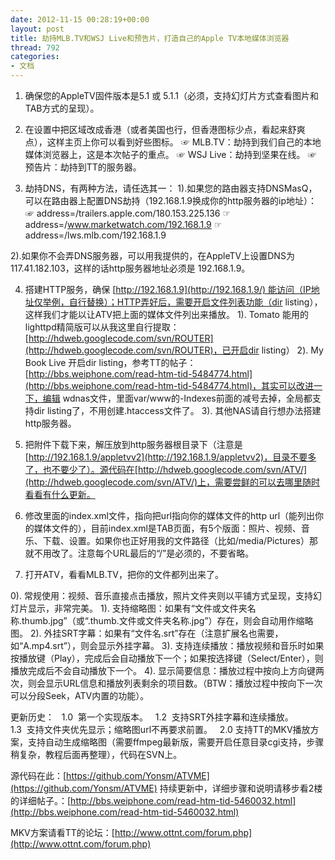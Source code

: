 ```yaml
---
date: 2012-11-15 00:28:19+00:00
layout: post
title: 劫持MLB.TV和WSJ Live和预告片，打造自己的Apple TV本地媒体浏览器
thread: 792
categories:
- 文档
---
```


1. 确保您的AppleTV固件版本是5.1 或 5.1.1（必须，支持幻灯片方式查看图片和TAB方式的呈现）。

2. 在设置中把区域改成香港（或者美国也行，但香港图标少点，看起来舒爽点），这样主页上你可以看到好些图标。
☞ MLB.TV：劫持到我们自己的本地媒体浏览器上，这是本次帖子的重点。
☞ WSJ Live：劫持到坚果在线。
☞ 预告片：劫持到TT的服务器。

3. 劫持DNS，有两种方法，请任选其一：
1).如果您的路由器支持DNSMasQ，可以在路由器上配置DNS劫持（192.168.1.9换成你的http服务器的ip地址）：
☞ address=/trailers.apple.com/180.153.225.136
☞ address=/www.marketwatch.com/192.168.1.9
☞ address=/lws.mlb.com/192.168.1.9

2).如果你不会弄DNS服务器，可以用我提供的，在AppleTV上设置DNS为117.41.182.103，这样的话http服务器地址必须是 192.168.1.9。
<!-- more -->
4. 搭建HTTP服务，确保 [http://192.168.1.9](http://192.168.1.9/) 能访问（IP地址仅举例，自行替换）；HTTP弄好后，需要开启文件列表功能（dir listing），这样我们才能以让ATV把上面的媒体文件列出来播放。
1). Tomato 能用的lighttpd精简版可以从我这里自行提取：[http://hdweb.googlecode.com/svn/ROUTER](http://hdweb.googlecode.com/svn/ROUTER)，已开启dir listing）
2). My Book Live 开启dir listing，参考TT的帖子：[http://bbs.weiphone.com/read-htm-tid-5484774.html](http://bbs.weiphone.com/read-htm-tid-5484774.html)，其实可以改进一下，编辑 wdnas文件，里面var/www的-Indexes前面的减号去掉，全局都支持dir listing了，不用创建.htaccess文件了。
3). 其他NAS请自行想办法搭建http服务器。

5. 把附件下载下来，解压放到http服务器根目录下（注意是[http://192.168.1.9/appletvv2](http://192.168.1.9/appletvv2)，目录不要多了，也不要少了）。源代码在[http://hdweb.googlecode.com/svn/ATV/](http://hdweb.googlecode.com/svn/ATV/)上，需要尝鲜的可以去哪里随时看看有什么更新。

6. 修改里面的index.xml文件，指向把url指向你的媒体文件的http url（能列出你的媒体文件的），目前index.xml是TAB页面，有5个版面：照片、视频、音乐、下载、设置。如果你也正好用我的文件路径（比如/media/Pictures）那就不用改了。注意每个URL最后的“/”是必须的，不要省略。

7. 打开ATV，看看MLB.TV，把你的文件都列出来了。

0). 常规使用：视频、音乐直接点击播放，照片文件夹则以平铺方式呈现，支持幻灯片显示，非常完美。
1). 支持缩略图：如果有“文件或文件夹名称.thumb.jpg”（或“.thumb.文件或文件夹名称.jpg”）存在，则会自动用作缩略图。
2). 外挂SRT字幕：如果有“文件名.srt”存在（注意扩展名也需要，如“A.mp4.srt”），则会显示外挂字幕。
3). 支持连续播放：播放视频和音乐时如果按播放键（Play），完成后会自动播放下一个；如果按选择键（Select/Enter），则播放完成后不会自动播放下一个。
4). 显示简要信息：播放过程中按向上方向键两次，则会显示URL信息和播放列表剩余的项目数。（BTW：播放过程中按向下一次可以分段Seek，ATV内置的功能）。

 

更新历史：
  1.0  第一个实现版本。
  1.2  支持SRT外挂字幕和连续播放。
  1.3  支持文件夹优先显示；缩略图url不再要求前置。
  2.0 支持TT的MKV播放方案，支持自动生成缩略图（需要ffmpeg最新版，需要开启任意目录cgi支持，步骤稍复杂，教程后面再整理），代码在SVN上。

 

源代码在此：[https://github.com/Yonsm/ATVME](https://github.com/Yonsm/ATVME)
持续更新中，详细步骤和说明请移步看2楼的详细帖子。：[http://bbs.weiphone.com/read-htm-tid-5460032.html](http://bbs.weiphone.com/read-htm-tid-5460032.html)

MKV方案请看TT的论坛：[http://www.ottnt.com/forum.php](http://www.ottnt.com/forum.php)

 
